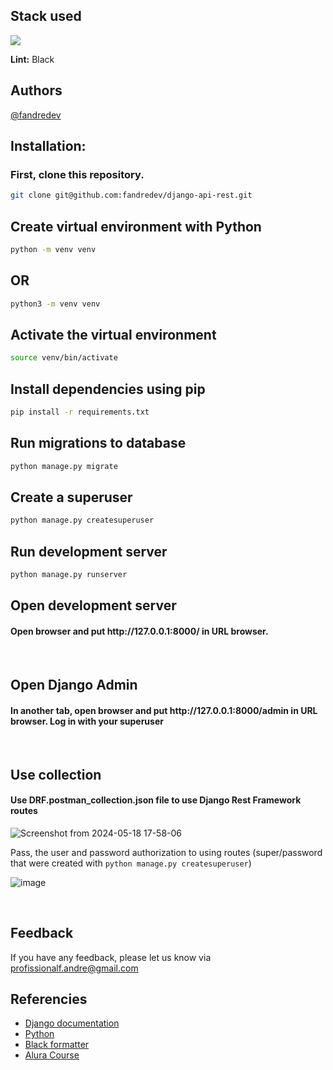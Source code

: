 ## Stack used

<img src="https://skillicons.dev/icons?i=python,django,githubactions&theme=dark" />

**Lint:** Black

## Authors
[@fandredev](https://www.linkedin.com/in/devfandre/)


## Installation:
### First, clone this repository.
```bash
git clone git@github.com:fandredev/django-api-rest.git
```

## Create virtual environment with Python

```bash
python -m venv venv
```
## OR
```bash
python3 -m venv venv
```

## Activate the virtual environment

```bash
source venv/bin/activate
```

## Install dependencies using pip
```bash
pip install -r requirements.txt
```

## Run migrations to database
```bash
python manage.py migrate
```

## Create a superuser
```bash
python manage.py createsuperuser
```
    
## Run development server
```bash
python manage.py runserver
```

## Open development server
<h4>
Open browser and put http://127.0.0.1:8000/ in URL browser.
</h4>
<br>

## Open Django Admin
<h4>
In another tab, open browser and put http://127.0.0.1:8000/admin in URL browser. Log in with your superuser</h4>
<br>


## Use collection
<h4>Use DRF.postman_collection.json file to use Django Rest Framework routes</h4>

![Screenshot from 2024-05-18 17-58-06](https://github.com/fandredev/django-api-rest/assets/49297012/6d51ea14-f39c-48fa-9602-de3bbf994eb9)

Pass, the user and password authorization to using routes (super/password that were created with ```python manage.py createsuperuser```)
<br>

![image](https://github.com/fandredev/django-api-rest/assets/49297012/0fa811c5-020d-44a9-a7c9-3351420c3beb)


<br>


## Feedback

If you have any feedback, please let us know via profissionalf.andre@gmail.com

## Referencies

 - [Django documentation](https://docs.djangoproject.com/en/5.0/)
 - [Python](https://www.python.org/)
 - [Black formatter](https://black.readthedocs.io/en/stable/the_black_code_style/index.html)
 - [Alura Course](https://cursos.alura.com.br/course/api-django-3-rest-framework)

